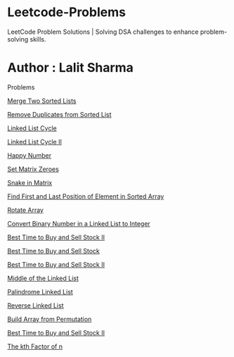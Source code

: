 # Leetcode-Problems
LeetCode Problem Solutions | Solving DSA challenges to enhance problem-solving skills.
# Author : Lalit Sharma

Problems

[Merge Two Sorted Lists](https://leetcode.com/problems/merge-two-sorted-lists/description/)

[Remove Duplicates from Sorted List](https://leetcode.com/problems/remove-duplicates-from-sorted-list/description/)

 [Linked List Cycle](https://leetcode.com/problems/linked-list-cycle/description/)

 [Linked List Cycle II](https://leetcode.com/problems/linked-list-cycle-ii/description/)

 [Happy Number](https://leetcode.com/problems/happy-number/description/)

 [Set Matrix Zeroes](https://leetcode.com/problems/set-matrix-zeroes/description/)

 [Snake in Matrix](https://leetcode.com/problems/snake-in-matrix/description/)

 [Find First and Last Position of Element in Sorted Array](https://leetcode.com/problems/find-first-and-last-position-of-element-in-sorted-array/description/)

 [Rotate Array](https://leetcode.com/problems/rotate-array/description/)

 [Convert Binary Number in a Linked List to Integer](https://leetcode.com/problems/convert-binary-number-in-a-linked-list-to-integer/description/)

 [Best Time to Buy and Sell Stock II](https://leetcode.com/problems/best-time-to-buy-and-sell-stock-ii/description/)

 [Best Time to Buy and Sell Stock](https://leetcode.com/problems/best-time-to-buy-and-sell-stock/description/)

 [Best Time to Buy and Sell Stock II](https://leetcode.com/problems/best-time-to-buy-and-sell-stock-ii/description/)

 [Middle of the Linked List](https://leetcode.com/problems/middle-of-the-linked-list/description/)

 [Palindrome Linked List](https://leetcode.com/problems/palindrome-linked-list/description/)

 [Reverse Linked List](https://leetcode.com/problems/reverse-linked-list/description/)

 [Build Array from Permutation](https://leetcode.com/problems/build-array-from-permutation/description/)

 [Best Time to Buy and Sell Stock II](https://leetcode.com/problems/best-time-to-buy-and-sell-stock-ii/description/) 

 [The kth Factor of n](https://leetcode.com/problems/the-kth-factor-of-n/description/) 
